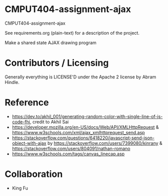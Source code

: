 CMPUT404-assignment-ajax
==============================

CMPUT404-assignment-ajax

See requirements.org (plain-text) for a description of the project.

Make a shared state AJAX drawing program

Contributors / Licensing
========================

Generally everything is LICENSE'D under the Apache 2 license by Abram Hindle.

Reference
========================
* https://dev.to/akhil_001/generating-random-color-with-single-line-of-js-code-fhj, credit to Akhil Sai
* https://developer.mozilla.org/en-US/docs/Web/API/XMLHttpRequest & https://www.w3schools.com/xml/ajax_xmlhttprequest_send.asp
* https://stackoverflow.com/questions/6418220/javascript-send-json-object-with-ajax by https://stackoverflow.com/users/7399080/kinrany & https://stackoverflow.com/users/804091/nathan-romano
* https://www.w3schools.com/tags/canvas_linecap.asp

Collaboration
========================
* King Fu


